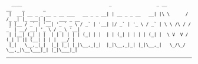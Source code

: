       ____                                 _                 _ __        __    _       _
     |  __| __ _ _ __ _ __ ___   __ _ _ __| | __ _ _ __   __| |\ \      / /_ _| |_ ___| |__   ___ _ __
     | |__ / _` | '__| '_ ` _ \ / _` | '__| |/ _` | '_ \ / _` | \ \ /\ / / _` | __/ __| '_ \ / _ \ '__|
     | |__| (_| | |  | | | | | | (_| | |  | | (_| | | | | (_| |  \ V  V / (_| | || (__| | | |  __/ |
     |_|   \__,_|_|  |_| |_| |_|\__,_|_|  |_|\__,_|_| |_|\__,_|   \_/\_/ \__,_|\__\___|_| |_|\___|_|
 ----------------------------------------------------------------------------------------------------------
